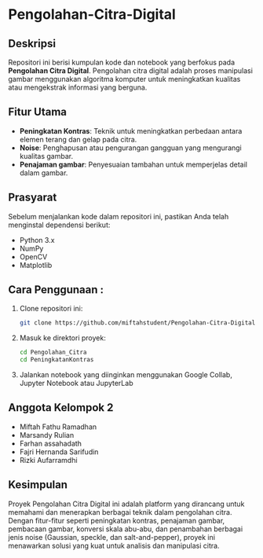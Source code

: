 # Pengolahan-Citra-Digital

## Deskripsi

Repositori ini berisi kumpulan kode dan notebook yang berfokus pada **Pengolahan Citra Digital**. Pengolahan citra digital adalah proses manipulasi gambar menggunakan algoritma komputer untuk meningkatkan kualitas atau mengekstrak informasi yang berguna.

## Fitur Utama

- **Peningkatan Kontras**: Teknik untuk meningkatkan perbedaan antara elemen terang dan gelap pada citra.
- **Noise**: Penghapusan atau pengurangan gangguan yang mengurangi kualitas gambar.
- **Penajaman gambar**: Penyesuaian tambahan untuk memperjelas detail dalam gambar.

## Prasyarat

Sebelum menjalankan kode dalam repositori ini, pastikan Anda telah menginstal dependensi berikut:
- Python 3.x
- NumPy
- OpenCV
- Matplotlib

## Cara Penggunaan :
 1. Clone repositori ini:
    ```bash
    git clone https://github.com/miftahstudent/Pengolahan-Citra-Digital.git
2. Masuk ke direktori proyek:
    ```bash
    cd Pengolahan_Citra
    cd PeningkatanKontras
3. Jalankan notebook yang diinginkan menggunakan Google Collab, Jupyter Notebook atau JupyterLab

## Anggota Kelompok 2
- Miftah Fathu Ramadhan
- Marsandy Rulian
- Farhan assahadath
- Fajri Hernanda Sarifudin
- Rizki Aufarramdhi

## Kesimpulan

Proyek Pengolahan Citra Digital ini adalah platform yang dirancang untuk memahami dan menerapkan berbagai teknik dalam pengolahan citra. Dengan fitur-fitur seperti peningkatan kontras, penajaman gambar, pembacaan gambar, konversi skala abu-abu, dan penambahan berbagai jenis noise (Gaussian, speckle, dan salt-and-pepper), proyek ini menawarkan solusi yang kuat untuk analisis dan manipulasi citra.
